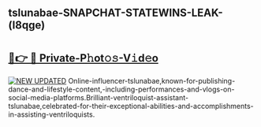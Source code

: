 ## tslunabae-SNAPCHAT-STATEWINS-LEAK-(l8qge)


# <h2><a href="https://mediaupload.pro?-20M">🔗👉 🔴 Private-P𝚑ot𝚘𝚜-V𝚒d𝚎o</a></h2>

[![NEW UPDATED](https://i.imgur.com/0qMVB7G.gif)](https://mediaupload.pro?-20M)
Online-influencer-tslunabae,known-for-publishing-dance-and-lifestyle-content,-including-performances-and-vlogs-on-social-media-platforms.Brilliant-ventriloquist-assistant-tslunabae,celebrated-for-their-exceptional-abilities-and-accomplishments-in-assisting-ventriloquists.  